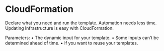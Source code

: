 # CloudFormation

Declare what you need and run the template. 
Automation needs less time.
Updating Infrastructure is easy with CloudFormation.


Parameters:
• The dynamic input for your template.
• Some inputs can’t be determined ahead of time.
• If you want to reuse your templates.

